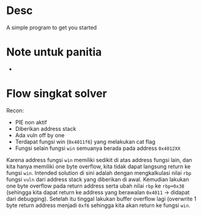 # Desc

A simple program to get you started

# Note untuk panitia

-

# Flow singkat solver

Recon:

- PIE non aktif
- Diberikan address stack
- Ada vuln off by one
- Terdapat fungsi win (`0x4011f6`) yang melakukan cat flag
- Fungsi selain fungsi `win` semuanya berada pada address `0x4012XX`

Karena address fungsi `win` memiliki sedikit di atas address fungsi lain, dan kita hanya memiliki one byte overflow, kita tidak dapat langsung return ke fungsi `win`. Intended solution di sini adalah dengan mengkalkulasi nilai `rbp` fungsi `vuln` dari address stack yang diberikan di awal. Kemudian lakukan one byte overflow pada return address serta ubah nilai `rbp` ke `rbp+0x38` (sehingga kita dapat return ke address yang berawalan `0x4011` -> didapat dari debugging). Setelah itu tinggal lakukan buffer overflow lagi (overwrite 1 byte return address menjadi `0xf6` sehingga kita akan return ke fungsi `win`.
